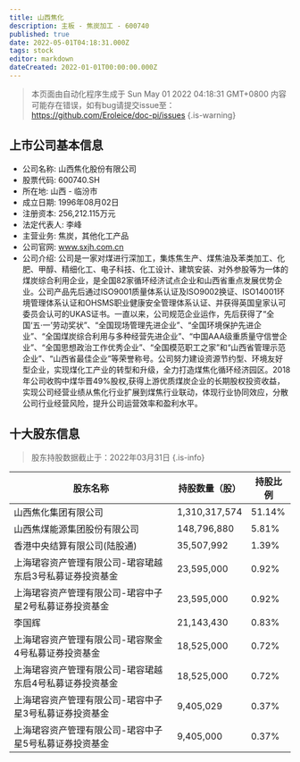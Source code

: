 ```yaml
---
title: 山西焦化
description: 主板 - 焦炭加工 - 600740
published: true
date: 2022-05-01T04:18:31.000Z
tags: stock
editor: markdown
dateCreated: 2022-01-01T00:00:00.000Z
---
```


> 本页面由自动化程序生成于 Sun May 01 2022 04:18:31 GMT+0800
> 内容可能存在错误，如有bug请提交issue至：https://github.com/Eroleice/doc-pi/issues
{.is-warning}

## 上市公司基本信息
- 公司名称: 山西焦化股份有限公司
- 股票代码: 600740.SH
- 所在地: 山西 - 临汾市
- 成立日期: 1996年08月02日
- 注册资本: 256,212.115万元
- 法定代表人: 李峰
- 主营业务: 焦炭，其他化工产品
- 公司官网: www.sxjh.com.cn
- 公司介绍: 公司是一家对煤进行深加工，集炼焦生产、煤焦油及苯类加工、化肥、甲醇、精细化工、电子科技、化工设计、建筑安装、对外参股等为一体的煤炭综合利用企业，是全国82家循环经济试点企业和山西省重点发展优势企业。公司产品先后通过ISO9001质量体系认证及ISO9002换证、ISO14001环境管理体系认证和OHSMS职业健康安全管理体系认证、并获得英国皇家认可委员会认可的UKAS证书。一直以来，公司规范企业运作，先后获得了“全国‘五·一’劳动奖状”、“全国现场管理先进企业”、“全国环境保护先进企业”、“全国煤炭综合利用与多种经营先进企业”、“中国AAA级重质量守信誉企业”、“全国思想政治工作优秀企业”、“全国模范职工之家”和“山西省管理示范企业”、“山西省最佳企业”等荣誉称号。公司努力建设资源节约型、环境友好型企业，实现煤化工产业的转型和升级，全力打造煤焦化循环经济园区。2018年公司收购中煤华晋49%股权,获得上游优质煤炭企业的长期股权投资收益，实现公司经营业绩从焦化行业扩展到煤焦行业联动，体现行业协同效应，分散公司行业经营风险，提升公司运营效率和盈利水平。


## 十大股东信息
> 股东持股数据截止于：2022年03月31日
{.is-info}

| 股东名称 | 持股数量（股） | 持股比例 |
| --- | --- | --- |
| 山西焦化集团有限公司 | 1,310,317,574 | 51.14% |
| 山西焦煤能源集团股份有限公司 | 148,796,880 | 5.81% |
| 香港中央结算有限公司(陆股通) | 35,507,992 | 1.39% |
| 上海珺容资产管理有限公司-珺容珺越东启3号私募证券投资基金 | 23,595,000 | 0.92% |
| 上海珺容资产管理有限公司-珺容中子星2号私募证券投资基金 | 23,595,000 | 0.92% |
| 李国辉 | 21,143,430 | 0.83% |
| 上海珺容资产管理有限公司-珺容聚金4号私募证券投资基金 | 18,525,000 | 0.72% |
| 上海珺容资产管理有限公司-珺容珺越东启4号私募证券投资基金 | 18,525,000 | 0.72% |
| 上海珺容资产管理有限公司-珺容中子星3号私募证券投资基金 | 9,405,029 | 0.37% |
| 上海珺容资产管理有限公司-珺容中子星5号私募证券投资基金 | 9,405,000 | 0.37% |




